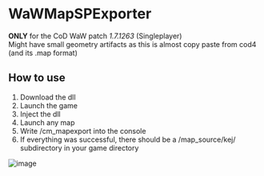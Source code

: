 # WaWMapSPExporter

**ONLY** for the CoD WaW patch *1.7.1263* (Singleplayer)\
Might have small geometry artifacts as this is almost copy paste from cod4 (and its .map format)


## How to use
1. Download the dll
2. Launch the game
3. Inject the dll
4. Launch any map
5. Write /cm_mapexport into the console
6. If everything was successful, there should be a /map_source/kej/ subdirectory in your game directory

![image](https://github.com/user-attachments/assets/bee7ad74-f84f-4fcb-aa56-c1002605227d)
